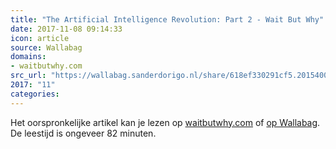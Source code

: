 ```yaml
---
title: "The Artificial Intelligence Revolution: Part 2 - Wait But Why"
date: 2017-11-08 09:14:33
icon: article
source: Wallabag
domains:
- waitbutwhy.com
src_url: "https://wallabag.sanderdorigo.nl/share/618ef330291cf5.20154009"
2017: "11"
categories:
---
```

Het oorspronkelijke artikel kan je lezen op [waitbutwhy.com](https://waitbutwhy.com/2015/01/artificial-intelligence-revolution-2.html) of [op Wallabag](https://wallabag.sanderdorigo.nl/share/618ef330291cf5.20154009). De leestijd is ongeveer 82 minuten.